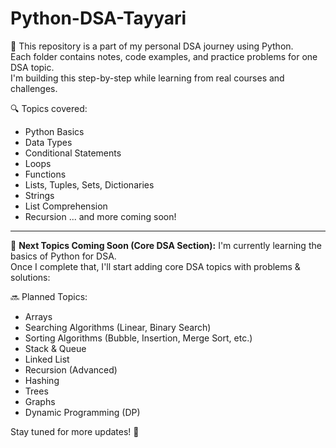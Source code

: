 # Python-DSA-Tayyari
🚀 This repository is a part of my personal DSA journey using Python.  
Each folder contains notes, code examples, and practice problems for one DSA topic.  
I'm building this step-by-step while learning from real courses and challenges.

🔍 Topics covered:
- Python Basics
- Data Types
- Conditional Statements
- Loops
- Functions
- Lists, Tuples, Sets, Dictionaries
- Strings
- List Comprehension
- Recursion
... and more coming soon!
---

📘 **Next Topics Coming Soon (Core DSA Section):**
I'm currently learning the basics of Python for DSA.  
Once I complete that, I'll start adding core DSA topics with problems & solutions:

🔜 Planned Topics:
- Arrays
- Searching Algorithms (Linear, Binary Search)
- Sorting Algorithms (Bubble, Insertion, Merge Sort, etc.)
- Stack & Queue
- Linked List
- Recursion (Advanced)
- Hashing
- Trees
- Graphs
- Dynamic Programming (DP)

Stay tuned for more updates! 🚧

